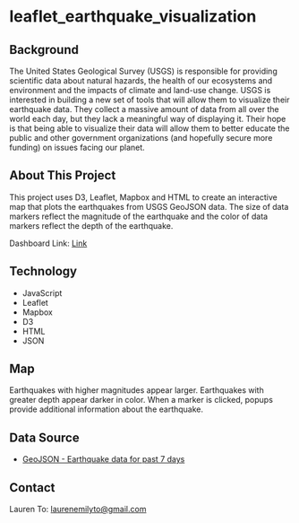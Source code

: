 # leaflet_earthquake_visualization

## Background
The United States Geological Survey (USGS) is responsible for providing scientific data about natural hazards, the health of our ecosystems and environment and the impacts of climate and land-use change. USGS is interested in building a new set of tools that will allow them to visualize their earthquake data. They collect a massive amount of data from all over the world each day, but they lack a meaningful way of displaying it. Their hope is that being able to visualize their data will allow them to better educate the public and other government organizations (and hopefully secure more funding) on issues facing our planet.

## About This Project
This project uses D3, Leaflet, Mapbox and HTML to create an interactive map that plots the earthquakes from USGS GeoJSON data. The size of data markers reflect the magnitude of the earthquake and the color of data markers reflect the depth of the earthquake.

Dashboard Link: [Link](https://laurenemilyto.github.io/leaflet_earthquake_visualization/)

## Technology
- JavaScript
- Leaflet
- Mapbox
- D3
- HTML
- JSON

## Map
Earthquakes with higher magnitudes appear larger. Earthquakes with greater depth appear darker in color. When a marker is clicked, popups provide additional information about the earthquake.


## Data Source
- [GeoJSON - Earthquake data for past 7 days](https://earthquake.usgs.gov/earthquakes/feed/v1.0/geojson.php)

## Contact
Lauren To: [laurenemilyto@gmail.com](laurenemilyto@gmail.com)
